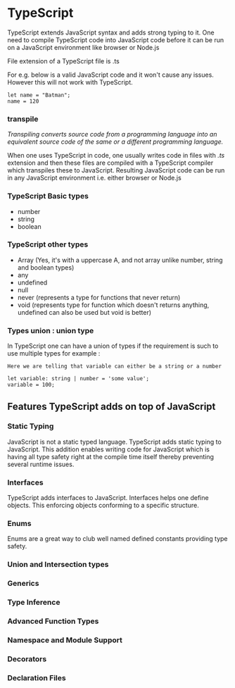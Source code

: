 #  TypeScript

TypeScript extends JavaScript syntax and adds strong typing to it.
One need to compile TypeScript code into JavaScript code before it can be run on
a JavaScript environment like browser or Node.js

File extension of a TypeScript file is .ts

For e.g. below is a valid JavaScript code and it won't cause any issues. However
this will not work with TypeScript.

```
let name = "Batman";
name = 120
```

### transpile

*Transpiling converts source code from a programming language into an equivalent
source code of the same or a different programming language.*

When one uses TypeScript in code, one usually writes code in files with *.ts* extension
and then these files are compiled with a TypeScript compiler which transpiles these
to JavaScript. Resulting JavaScript code can be run in any JavaScript environment
i.e. either browser or Node.js


### TypeScript Basic types

- number
- string
- boolean

### TypeScript other types

- Array (Yes, it's with a uppercase A, and not array unlike number, string and boolean types)
- any
- undefined
- null
- never (represents a type for functions that never return)
- void (represents type for function which doesn't returns anything, undefined can also be used but void is better)

### Types union : union type

In TypeScript one can have a union of types if the requirement is such to use
multiple types for example :

```
Here we are telling that variable can either be a string or a number

let variable: string | number = 'some value';
variable = 100;
```

## Features TypeScript adds on top of JavaScript

### Static Typing

JavaScript is not a static typed language. TypeScript adds static typing to JavaScript.
This addition enables writing code for JavaScript which is having all type safety
right at the compile time itself thereby preventing several runtime issues.

### Interfaces

TypeScript adds interfaces to JavaScript. Interfaces helps one define objects. This
enforcing objects conforming to a specific structure.

### Enums

Enums are a great way to club well named defined constants providing type safety.

### Union and Intersection types

### Generics

### Type Inference

### Advanced Function Types

### Namespace and Module Support

### Decorators

### Declaration Files


